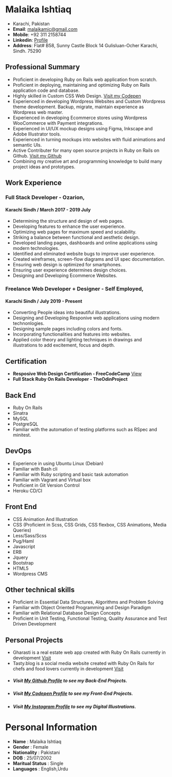 # **Malaika Ishtiaq**    

- Karachi, Pakistan    
- **Email**: malaikamic@gmail.com     
- **Mobile**: +92 311 2158744     
- **Linkedin**: [Profile](https://www.linkedin.com/in/malaika-ishtiaq-17a502169/)    
- **Address**: Flat# B58, Sunny Castle Block 14 Gulisluan-Ocher Karachi, Sindh. 75290    

## Professional Summary     

- Proficient in developing Ruby on Rails web application from scratch.     
- Proficient in deploying, maintaining and optimizing Ruby on Rails application code and database.     
- Highly skilled in Custom CSS Web Design. [Visit my Codepen](https://codepen.io/MalaikaIshtiaq/)     
- Experienced in developing Wordpress Websites and Custom Wordpress theme development. Backup, migrate, maintain experience as Wordpress web master.    
- Experienced in developing Ecommerce stores using Wordpress WooCommerce with Payment integrations.     
- Experienced in UI/UX mockup designs using Figma, Inkscape and Adobe Illustrator tools.    
- Experienced in turning mockups into websites with fluid animations and semantic UIs.     
- Active Contributer for many open source projects in Ruby on Rails on Github. [Visit my Github](https://github.com/malaikaIshtiaq/)     
- Combining my creative art and programming knowledge to build many project ideas and prototypes.     


## Work Experience

### Full Stack Developer - Ozarion,
#### Karachi Sindh / March 2017 - 2019 July

- Determining the structure and design of web pages.    
- Developing features to enhance the user experience.    
- Optimizing web pages for maximum speed and scalability.    
- Striking a balance between functional and aesthetic design.    
- Developed landing pages, dashboards and online applications using modern technologies.      
- Identified and eliminated website bugs to improve user experience.     
- Created wireframes, screen-flow diagrams and UI spec documentation.     
- Ensuring web design is optimized for smartphones.    
- Ensuring user experience determines design choices.    
- Designing and Developing Ecommerce Websites.

### Freelance Web Developer + Designer - Self Employed,

#### Karachi Sindh / July 2019 - Present

- Converting People ideas into beautiful illustrations.
- Designing and Developing Responive web applications using modern technonlogies.
- Designing sample pages including colors and fonts.    
- Incorporating functionalities and features into websites.    
- Applied color theory and lighting techniques in drawings and illustrations to add excitement, focus and depth.     

## Certification

- **Resposive Web Design Certification - FreeCodeCamp** [View](https://www.freecodecamp.org/certification/fccae445c9c-e762-4135-87c9-7c3ea43ecb1f/responsive-web-design)
- **Full Stack Ruby On Rails Developer - TheOdinProject**

## Back End

- Ruby On Rails     
- Sinatra     
- MySQL      
- PostgreSQL    
- Familiar with the automation of testing platforms such as RSpec and minitest.    

## DevOps

- Experience in using Ubuntu Linux (Debian)     
- Familiar with Bash cli    
- Familiar with Ruby scripting and basic task automation     
- Familiar with Vagrant and Virtual box     
- Proficient in Git Version Control     
- Heroku CD/CI     

## Front End

- CSS Animation And Illustration    
- CSS (Proficient in Scss, CSS Grids, CSS flexbox, CSS Animations, Media Queries)     
- Less/Sass/Scss     
- Pug/Haml     
- Javascript          
- ERB     
- Jquery     
- Bootstrap    
- HTML5     
- Wordpress CMS    
     
## Other technical skills

- Proficient in Essential Data Structures, Algorithms and Problem Solving     
- Familiar with Object Oriented Programming and Design Paradigm      
- Familiar with Relational Database Design Concepts      
- Proficient in Unit Testing, Functional Testing, Quality Assurance and Test Driven Development      

## Personal Projects

- Gharasti is a real estate web app created with Ruby On Rails currently in development [Visit](https://gharasti.herokuapp.com)
- Tasty.blog is a social media website created with Ruby On Rails for chefs and food lovers currently in development [Visit](https://tasty-blog.herokuapp.com)

* ##### Visit [My Github Profile](https://github.com/malaikaIshtiaq/) to see my Back-End Projects.
* ##### Visit [My Codepen Profile](https://codepen.io/MalaikaIshtiaq/) to see my Front-End Projects.
* ##### Visit [My Instagram Profile](https://www.instagram.com/minimal.artistic/) to see my Digital Illustrations.

# Personal Information

- **Name** : Malaika Ishtiaq
- **Gender** : Female
- **Nationality** : Pakistani
- **DOB** : 25/07/2002
- **Maritual Status** : Single
- **Languages** : English,Urdu
